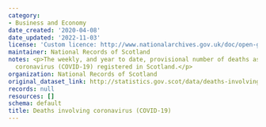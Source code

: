 ```yaml
---
category:
- Business and Economy
date_created: '2020-04-08'
date_updated: '2022-11-03'
license: 'Custom licence: http://www.nationalarchives.gov.uk/doc/open-government-licence/version/3/'
maintainer: National Records of Scotland
notes: <p>The weekly, and year to date, provisional number of deaths associated with
  coronavirus (COVID-19) registered in Scotland.</p>
organization: National Records of Scotland
original_dataset_link: http://statistics.gov.scot/data/deaths-involving-coronavirus-covid-19
records: null
resources: []
schema: default
title: Deaths involving coronavirus (COVID-19)
---
```

